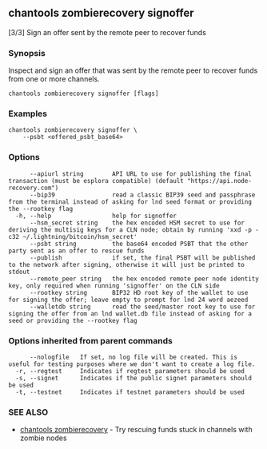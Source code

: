 ## chantools zombierecovery signoffer

[3/3] Sign an offer sent by the remote peer to recover funds

### Synopsis

Inspect and sign an offer that was sent by the remote
peer to recover funds from one or more channels.

```
chantools zombierecovery signoffer [flags]
```

### Examples

```
chantools zombierecovery signoffer \
	--psbt <offered_psbt_base64>
```

### Options

```
      --apiurl string        API URL to use for publishing the final transaction (must be esplora compatible) (default "https://api.node-recovery.com")
      --bip39                read a classic BIP39 seed and passphrase from the terminal instead of asking for lnd seed format or providing the --rootkey flag
  -h, --help                 help for signoffer
      --hsm_secret string    the hex encoded HSM secret to use for deriving the multisig keys for a CLN node; obtain by running 'xxd -p -c32 ~/.lightning/bitcoin/hsm_secret'
      --psbt string          the base64 encoded PSBT that the other party sent as an offer to rescue funds
      --publish              if set, the final PSBT will be published to the network after signing, otherwise it will just be printed to stdout
      --remote_peer string   the hex encoded remote peer node identity key, only required when running 'signoffer' on the CLN side
      --rootkey string       BIP32 HD root key of the wallet to use for signing the offer; leave empty to prompt for lnd 24 word aezeed
      --walletdb string      read the seed/master root key to use for signing the offer from an lnd wallet.db file instead of asking for a seed or providing the --rootkey flag
```

### Options inherited from parent commands

```
      --nologfile   If set, no log file will be created. This is useful for testing purposes where we don't want to create a log file.
  -r, --regtest     Indicates if regtest parameters should be used
  -s, --signet      Indicates if the public signet parameters should be used
  -t, --testnet     Indicates if testnet parameters should be used
```

### SEE ALSO

* [chantools zombierecovery](chantools_zombierecovery.md)	 - Try rescuing funds stuck in channels with zombie nodes

